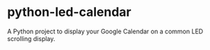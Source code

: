 # python-led-calendar
A Python project to display your Google Calendar on a common LED scrolling display.

